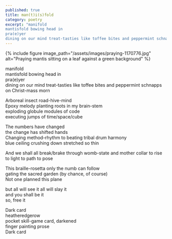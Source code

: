 ```yaml
---
published: true
title: man(t)i(s)fold
category: poetry
excerpt: "manifold  
mantisfold bowing head in  
pra(e)yer  
dining on our mind treat-tasties like toffee bites and peppermint schnapps on Christ-mass morn"
---
```

{% include figure image_path="/assets/images/praying-1170776.jpg" alt="Praying mantis sitting on a leaf against a green background" %}

manifold  
mantisfold bowing head in  
pra(e)yer  
dining on our mind treat-tasties like toffee bites and peppermint schnapps on Christ-mass morn

Arboreal insect road-hive-mind  
Epoxy melody planting roots in my brain-stem  
exploding globule modules of code  
executing jumps of time/space/cube  

The numbers have changed  
the change has shifted hands  
Changing method-rhythm to beating tribal drum harmony  
blue ceiling crushing down stretched so thin

And we shall all break/brake through womb-state and mother collar to rise to light to path to pose

This braille-rosetta only the numb can follow  
gating the sacred garden (by chance, of course)  
Not one planned this plane

but all will see it all will slay it  
and you shall be it  
so, free it

Dark card  
heatheredgerow  
pocket skill-game card, darkened  
finger painting prose  
Dark card
